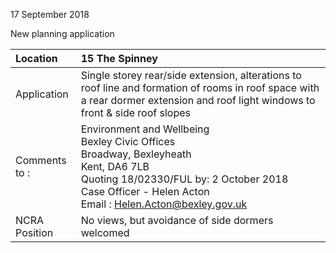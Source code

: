 17 September 2018

New planning application

| Location          | 15 The Spinney                                                                                                                                                                                                                                      |
| :---------------- | :-------------------------------------------------------------------------------------------------------------------------------------------------------------------------------------------------------------------------------------------------- |
| Application       | Single storey rear/side extension, alterations to roof line and formation of rooms in roof space with a rear dormer extension and roof light windows to front & side roof slopes                                                                    |
| Comments <br>to : | Environment and Wellbeing <br>Bexley Civic Offices <br>Broadway, Bexleyheath <br>Kent, DA6 7LB <br>Quoting 18/02330/FUL by: 2 October 2018 <br>Case Officer - Helen Acton <br>Email : [Helen.Acton@bexley.gov.uk](mailto:Helen.Acton@bexley.gov.uk) |
| NCRA Position     | No views, but avoidance of side dormers welcomed                                                                                                                                                                                                    |
